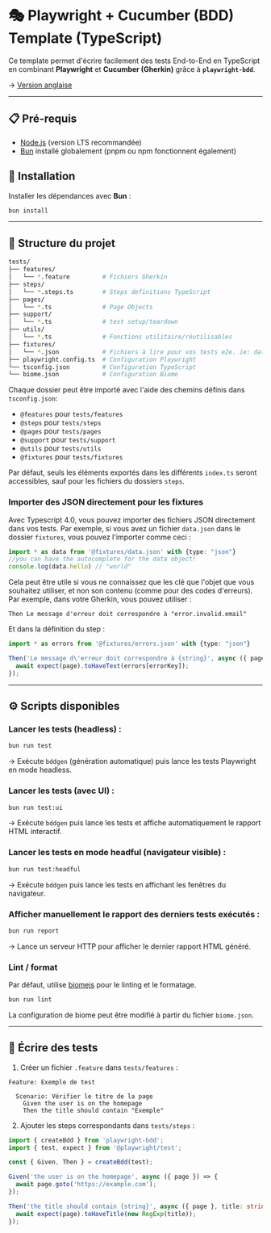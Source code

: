 # 🎭 Playwright + Cucumber (BDD) Template (TypeScript)

Ce template permet d'écrire facilement des tests End-to-End en TypeScript en combinant **Playwright** et **Cucumber (Gherkin)** grâce à **`playwright-bdd`**.

-> [Version anglaise](README.md)

---

## 📋 Pré-requis

- [Node.js](https://nodejs.org/) (version LTS recommandée)
- [Bun](https://bun.sh/) installé globalement (pnpm ou npm fonctionnent également)


## 🚀 Installation

Installer les dépendances avec **Bun** :

```bash
bun install
```

---

## 📂 Structure du projet

```bash
tests/
├── features/
│   └── *.feature         # Fichiers Gherkin
├── steps/
│   └── *.steps.ts        # Steps definitions TypeScript
├── pages/
│   └── *.ts              # Page Objects
├── support/
│   └── *.ts              # test setup/teardown
├── utils/
│   └── *.ts              # Fonctions utilitaire/réutilisables  
├── fixtures/
│   └── *.json            # Fichiers à lire pour vos tests e2e. ie: data.json, en.json...
├── playwright.config.ts  # Configuration Playwright
└── tsconfig.json         # Configuration TypeScript
└── biome.json            # Configuration Biome
```

Chaque dossier peut être importé avec l'aide des chemins définis dans `tsconfig.json`:
- `@features` pour `tests/features`
- `@steps` pour `tests/steps`
- `@pages` pour `tests/pages`
- `@support` pour `tests/support`
- `@utils` pour `tests/utils`
- `@fixtures` pour `tests/fixtures`

Par défaut, seuls les éléments exportés dans les différents `index.ts` seront accessibles, sauf pour les fichiers du dossiers `steps`.

### Importer des JSON directement pour les fixtures

Avec Typescript 4.0, vous pouvez importer des fichiers JSON directement dans vos tests. Par exemple, si vous avez un fichier `data.json` dans le dossier `fixtures`, vous pouvez l'importer comme ceci :

```ts
import * as data from '@fixtures/data.json' with {type: "json"}
//you can have the autocomplete for the data object!
console.log(data.hello) // "world"
```

Cela peut être utile si vous ne connaissez que les clé que l'objet que vous souhaitez utiliser, et non son contenu (comme pour des codes d'erreurs). Par exemple, dans votre Gherkin, vous pouvez utiliser :

```gherkin
Then Le message d'erreur doit correspondre à "error.invalid.email"
```

Et dans la définition du step :

```ts
import * as errors from '@fixtures/errors.json' with {type: "json"}

Then('Le message d\'erreur doit correspondre à {string}', async ({ page }, errorKey: string) => {
  await expect(page).toHaveText(errors[errorKey]);
});
```

---
## ⚙️ Scripts disponibles

### **Lancer les tests (headless)** :

```bash
bun run test
```
→ Exécute `bddgen` (génération automatique) puis lance les tests Playwright en mode headless.

### **Lancer les tests (avec UI)** :

```bash
bun run test:ui
```
→ Exécute `bddgen` puis lance les tests et affiche automatiquement le rapport HTML interactif.

### **Lancer les tests en mode headful (navigateur visible)** :

```bash
bun run test:headful
```
→ Exécute `bddgen` puis lance les tests en affichant les fenêtres du navigateur.

### **Afficher manuellement le rapport des derniers tests exécutés** :

```bash
bun run report
```
→ Lance un serveur HTTP pour afficher le dernier rapport HTML généré.

### Lint / format
Par défaut, utilise [biomejs](https://biomejs.dev) pour le linting et le formatage.

```bash
bun run lint
```

La configuration de biome peut être modifié à partir du fichier `biome.json`.

---
## 📝 Écrire des tests

1. Créer un fichier `.feature` dans `tests/features` :

```gherkin
Feature: Exemple de test

  Scenario: Vérifier le titre de la page
    Given the user is on the homepage
    Then the title should contain "Exemple"
```

2. Ajouter les steps correspondants dans `tests/steps` :

```ts
import { createBdd } from 'playwright-bdd';
import { test, expect } from '@playwright/test';

const { Given, Then } = createBdd(test);

Given('the user is on the homepage', async ({ page }) => {
  await page.goto('https://example.com');
});

Then('the title should contain {string}', async ({ page }, title: string) => {
  await expect(page).toHaveTitle(new RegExp(title));
});
```
